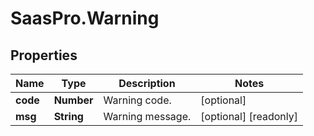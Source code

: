# SaasPro.Warning

## Properties

Name | Type | Description | Notes
------------ | ------------- | ------------- | -------------
**code** | **Number** | Warning code. | [optional] 
**msg** | **String** | Warning message. | [optional] [readonly] 


